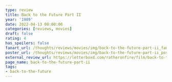 ```yaml
---
type: review
title: Back to the Future Part II
year: '1989'
date: 2022-04-13 00:00:00
categories: [reviews, movies]
draft: false
rating: 4
has_spoilers: false
fanart_url: /thoughts/reviews/movies/img/back-to-the-future-part-ii_fanart.png
poster_url: /thoughts/reviews/movies/img/back-to-the-future-part-ii_poster.png
external_review_url: https://letterboxd.com/ratheronfire/film/back-to-the-future-part-ii/
page_name: back-to-the-future-part-ii
tags:
- back-to-the-future
---
```


